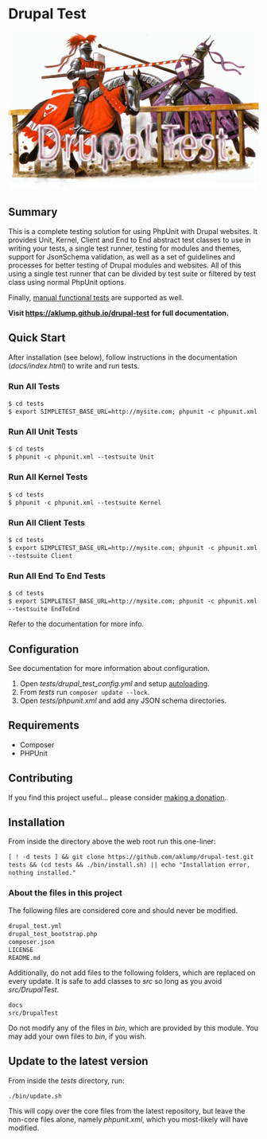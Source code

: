# Drupal Test

![drupal-test](docs/images/screenshot.jpg)

## Summary

This is a complete testing solution for using PhpUnit with Drupal websites.  It provides Unit, Kernel, Client and End to End abstract test classes to use in writing your tests, a single test runner, testing for modules and themes, support for JsonSchema validation, as well as a set of guidelines and processes for better testing of Drupal modules and websites.  All of this using a single test runner that can be divided by test suite or filtered by test class using normal PhpUnit options.

Finally, [manual functional tests](https://github.com/aklump/manual-test) are supported as well.  

**Visit <https://aklump.github.io/drupal-test> for full documentation.**

## Quick Start

After installation (see below), follow instructions in the documentation (_docs/index.html_) to write and run tests.

### Run All Tests

    $ cd tests
    $ export SIMPLETEST_BASE_URL=http://mysite.com; phpunit -c phpunit.xml

### Run All Unit Tests

    $ cd tests
    $ phpunit -c phpunit.xml --testsuite Unit
    
### Run All Kernel Tests

    $ cd tests
    $ phpunit -c phpunit.xml --testsuite Kernel
    
### Run All Client Tests

    $ cd tests
    $ export SIMPLETEST_BASE_URL=http://mysite.com; phpunit -c phpunit.xml --testsuite Client
    
### Run All End To End Tests

    $ cd tests
    $ export SIMPLETEST_BASE_URL=http://mysite.com; phpunit -c phpunit.xml --testsuite EndToEnd
    
Refer to the documentation for more info.

## Configuration

See documentation for more information about configuration.

1. Open _tests/drupal_test_config.yml_ and setup [autoloading](@autoload).
1. From _tests_ run `composer update --lock`.
1. Open _tests/phpunit.xml_ and add any JSON schema directories.

## Requirements

* Composer
* PHPUnit

## Contributing

If you find this project useful... please consider [making a donation](https://www.paypal.com/cgi-bin/webscr?cmd=_s-xclick&hosted_button_id=4E5KZHDQCEUV8&item_name=Gratitude%20for%20aklump%2Fdrupal-test).

## Installation

From inside the directory above the web root run this one-liner:

    [ ! -d tests ] && git clone https://github.com/aklump/drupal-test.git tests && (cd tests && ./bin/install.sh) || echo "Installation error, nothing installed."
   
### About the files in this project

The following files are considered core and should never be modified.

    drupal_test.yml
    drupal_test_bootstrap.php
    composer.json
    LICENSE
    README.md

Additionally, do not add files to the following folders, which are replaced on every update.  It is safe to add classes to _src_ so long as you avoid _src/DrupalTest_.
           
    docs
    src/DrupalTest
    
Do not modify any of the files in _bin_, which are provided by this module.  You may add your own files to _bin_, if you wish.        

## Update to the latest version

From inside the _tests_ directory, run:

    ./bin/update.sh
    
This will copy over the core files from the latest repository, but leave the non-core files alone, namely _phpunit.xml_, which you most-likely will have modified.

